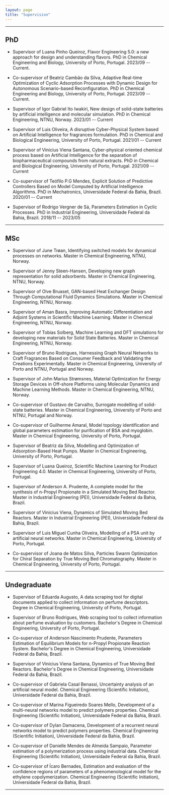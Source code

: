 ```yaml
---
layout: page
title: "Supervision"
---
```


---
## PhD
  - Supervisor of Luana Pinho Queiroz, Flavor Engineering 5.0: a new approach for design and understanding flavors. PhD in Chemical Engineering and Biology, University of Porto, Portugal. 2023/09 -- Current. 

  - Co-supervisor of Beatriz Cambão da Silva, Adaptive Real-time Optimization of Cyclic Adsorption Processes with Dynamic Design for Autonomous Scenario-based Reconfiguration. PhD in Chemical Engineering and Biology, University of Porto, Portugal. 2023/09 -- Current.  
  
  - <span> Supervisor of Igor Gabriel Ito Iwakiri, New design of solid-state batteries by artificial intelligence and molecular simulation. PhD in Chemical Engineering, NTNU, Norway.  </span><span> 2023/01 -- Current</span>

  - <span> Supervisor of Luis Oliveira, A disruptive Cyber-Physical System based on Artificial Intelligence for fragrances formulation. PhD in Chemical and Biological Engineering, University of Porto, Portugal. </span><span>2021/01 -- Current</span>

  - <span> Supervisor of Vinicius Viena Santana, Cyber-physical oriented chemical process based on Artificial Intelligence for the separation of biopharmaceutical compounds from natural extracts. PhD in Chemical and Biological Engineering, University of Porto, Portugal. </span><span> 2021/09 -- Current</span>

  - <span> Co-supervisor of Teófilo P.G Mendes, Explicit Solution of Predictive Controllers Based on Model Computed by Artificial Intelligence Algorithms. PhD in Mechatronics, Universidade Federal da Bahia, Brazil. </span><span> 2020/01 -- Current</span>

  - <span> Supervisor of Rodrigo Vergner de Sá, Parameters Estimation in Cyclic Processes. PhD in Industrial Engineering, Universidade Federal da Bahia, Brazil. </span><span> 2018/11 -- 2023/05</span>

---
## MSc

  - Supervisor of June Trøan, Identifying switched models for dynamical processes on networks. Master in Chemical Engineering, NTNU, Norway.

  - Supervisor of Jenny Steen-Hansen, Developing new graph representation for solid adsorbents. Master in Chemical Engineering, NTNU, Norway.

  - Supervisor of Olve Bruaset, GAN-based Heat Exchanger Design Through Computational Fluid Dynamics Simulations. Master in Chemical Engineering, NTNU, Norway.

  - Supervisor of Aman Basra, Improving Automatic Differentiation and Adjoint Systems in Scientific Machine Learning. Master in Chemical Engineering, NTNU, Norway.

  - Supervisor of Tobias Solberg, Machine Learning and DFT simulations for developing new materials for Solid State Batteries. Master in Chemical Engineering, NTNU, Norway. 

  - Supervisor of Bruno Rodrigues, Harnessing Graph Neural Networks to Craft Fragrances Based on Consumer Feedback and Validating the Creations Experimentally. Master in Chemical Engineering, University of Porto and NTNU, Portugal and Norway.

  - Supervisor of John Marius Strømsnes, Material Optimization for Energy Storage Devices in Off-shore Platforms using Molecular Dynamics and Machine Learning Methods. Master in Chemical Engineering, NTNU, Norway.

  - Co-supervisor of Gustavo de Carvalho, Surrogate modelling of solid-state batteries. Master in Chemical Engineering, University of Porto and NTNU, Portugal and Norway.
  
  - Co-supervisor of Guilherme Amaral, Model topology identification and global parameters estimation for purification of BSA and myoglobin. Master in Chemical Engineering, University of Porto, Portugal.
  
  - Supervisor of Beatriz da Silva, Modelling and Optimization of Adsorption-Based Heat Pumps. Master in Chemical Engineering, University of Porto, Portugal. 

  - Supervisor of Luana Queiroz, Scientific Machine Learning for Product Engineering 4.0. Master in Chemical Engineering, University of Porto, Portugal. 
  
  - Supervisor of Anderson A. Prudente, A complete model for the synthesis of n-Propyl Propionate in a Simulated Moving Bed Reactor. Master in Industrial Engineering (PEI), Universidade Federal da Bahia, Brazil.

  - Supervisor of Vinicius Viena, Dynamics of Simulated Moving Bed Reactors. Master in Industrial Engineering (PEI), Universidade Federal da Bahia, Brazil.

  - Supervisor of Luis Miguel Cunha Oliveira, Modelling of a PSA unit by artificial neural networks. Master in Chemical Engineering, University of Porto, Portugal.

  - Co-supervisor of Joana de Matos Silva, Particles Swarm Optimization for Chiral Separation by True Moving Bed Chromatography. Master in Chemical Engineering, University of Porto, Portugal.

---
## Undegraduate

  - Supervisor of Eduarda Augusto, A data scraping tool for digital documents applied to collect information on perfume descriptors. Degree in Chemical Engineering, University of Porto, Portugal.
   
  - Supervisor of Bruno Rodrigues, Web scraping tool to collect information about perfume evaluation by customers. Bachelor's Degree in Chemical Engineering, University of Porto, Portugal.
  
  - Co-supervisor of Anderson Nascimento Prudente, Parameters Estimation of Equilibrium Models for n-Propyl Propionate Reaction System. Bachelor's Degree in Chemical Engineering, Universidade Federal da Bahia, Brazil.

  - Supervisor of Vinicius Viena Santana, Dynamics of True Moving Bed Reactors. Bachelor's Degree in Chemical Engineering, Universidade Federal da Bahia, Brazil. 

  - Co-supervisor of Gabriela Casal Benassi, Uncertainty analysis of an artificial neural model. Chemical Engineering (Scientific Initiation), Universidade Federal da Bahia, Brazil. 
    
  - Co-supervisor of Marina Figueiredo Soares Mello, Development of a multi-neural networks model to predict polymers properties. Chemical Engineering (Scientific Initiation), Universidade Federal da Bahia, Brazil.
    
  - Co-supervisor of Dylan Damacena, Development of a recurrent neural networks model to predict polymers properties. Chemical Engineering (Scientific Initiation), Universidade Federal da Bahia, Brazil.
    
  - Co-supervisor of Danielle Mendes de Almeida Sampaio, Parameter estimation of a polymerization process using industrial data. Chemical Engineering (Scientific Initiation), Universidade Federal da Bahia, Brazil.
    
  - Co-supervisor of Ícaro Bernades, Estimation and evaluation of the confidence regions of parameters of a phenomenological model for the ethylene copolymerization. Chemical Engineering (Scientific Initiation), Universidade Federal da Bahia, Brazil.

---
